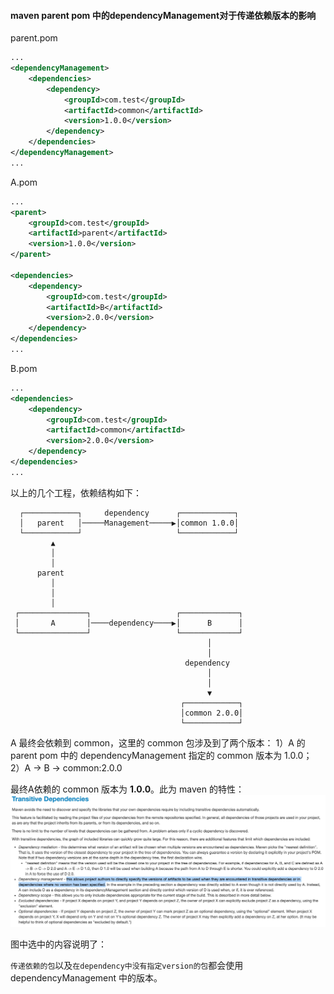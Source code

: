 #### maven parent pom 中的dependencyManagement对于传递依赖版本的影响

parent.pom
```xml
...
<dependencyManagement>
    <dependencies>
        <dependency>
            <groupId>com.test</groupId>
            <artifactId>common</artifactId>
            <version>1.0.0</version>
        </dependency>
    </dependencies>
</dependencyManagement>
...
```

A.pom
```xml
...
<parent>
    <groupId>com.test</groupId>
    <artifactId>parent</artifactId>
    <version>1.0.0</version>
</parent>

<dependencies>
    <dependency>
        <groupId>com.test</groupId>
        <artifactId>B</artifactId>
        <version>2.0.0</version>
    </dependency>
</dependencies>
...
```

B.pom
```xml
...
<dependencies>
    <dependency>
        <groupId>com.test</groupId>
        <artifactId>common</artifactId>
        <version>2.0.0</version>
    </dependency>
</dependencies>
...
```

以上的几个工程，依赖结构如下：
```
  ┌────────────┐     dependency      ┌────────────┐ 
  │   parent   │─────Management─────▶│common 1.0.0│ 
  └────────────┘                     └────────────┘ 
         ▲                                          
         │                                          
         │                                          
      parent                                        
         │                                          
         │                                          
         │                                          
 ┌───────────────┐                   ┌─────────────┐
 │       A       │────dependency────▶│      B      │
 └───────────────┘                   └─────────────┘
                                            │       
                                            │       
                                       dependency   
                                            │       
                                            │       
                                            ▼       
                                      ┌────────────┐
                                      │common 2.0.0│
                                      └────────────┘
```

A 最终会依赖到 common，这里的 common 包涉及到了两个版本：
1）A 的 parent pom 中的 dependencyManagement 指定的 common 版本为 1.0.0；\
2）A -> B -> common:2.0.0

最终A依赖的 common 版本为 **1.0.0**。此为 maven 的特性：
![传递依赖](./transitive-dependency.jpg)

图中选中的内容说明了：

`传递依赖的包`以及`在dependency中没有指定version的包`都会使用 dependencyManagement 中的版本。